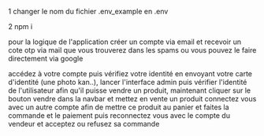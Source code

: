1 changer le nom du fichier .env_example en .env

2 npm i

pour la logique de l'application créer un compte via email et recevoir un cote otp via mail que vous trouverez dans les spams 
ou vous pouvez le faire directement via google

accédez à votre compte puis vérifiez votre identité en envoyant votre carte d'identité (une photo kan..),
lancer l'interface admin puis vérifier l'identité de l'utilisateur afin qu'il puisse vendre un produit,
maintenant cliquer sur le bouton vendre dans la navbar et mettez en vente un produit
connectez vous avec un autre compte afin de mettre ce produit au panier et faites la commande et le paiement
puis reconnectez vous avec le compte du vendeur et acceptez ou refusez sa commande
